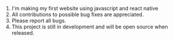 1. I'm making my first website using javascript and react native 
2. All contributions to possible bug fixes are appreciated.
3. Please report all bugs.
4. This project is still in development and will be open source when released.
 
